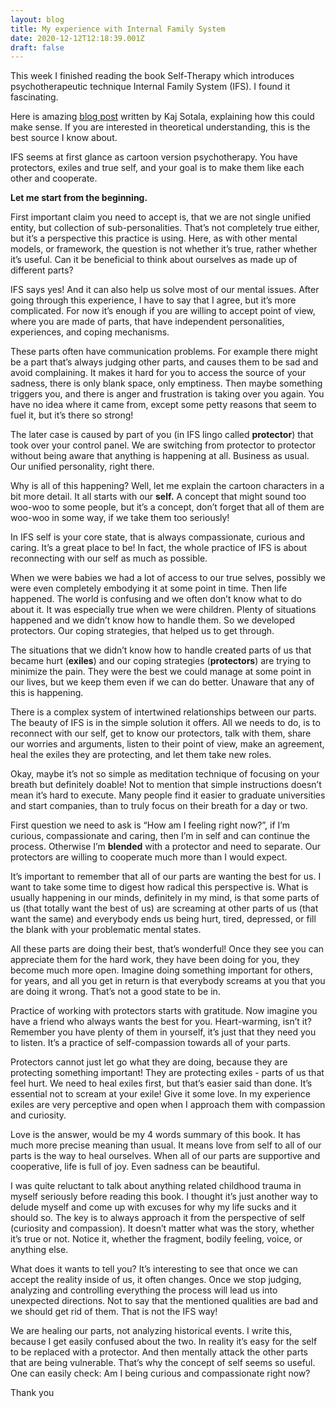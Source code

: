 ```yaml
---
layout: blog
title: My experience with Internal Family System
date: 2020-12-12T12:18:39.001Z
draft: false
---
```

This week I finished reading the book Self-Therapy which introduces psychotherapeutic technique Internal Family System (IFS). I found it fascinating. 



Here is amazing [blog post](https://www.lesswrong.com/posts/5gfqG3Xcopscta3st/building-up-to-an-internal-family-systems-model) written by Kaj Sotala, explaining how this could make sense. If you are interested in theoretical understanding, this is the best source I know about. 



IFS seems at first glance as cartoon version psychotherapy. You have protectors, exiles and true self, and your goal is to make them like each other and cooperate. 



**Let me start from the beginning.** 

First important claim you need to accept is, that we are not single unified entity, but collection of sub-personalities. That’s not completely true either, but it’s a perspective this practice is using. Here, as with other mental models, or framework, the question is not whether it’s true, rather whether it’s useful. Can it be beneficial to think about ourselves as made up of different parts?



IFS says yes! And it can also help us solve most of our mental issues. After going through this experience, I have to say that I agree, but it’s more complicated. For now it’s enough if you are willing to accept point of view, where you are made of parts, that have independent personalities, experiences, and coping mechanisms. 



These parts often have communication problems. For example there might be a part that’s always judging other parts, and causes them to be sad and avoid complaining. It makes it hard for you to access the source of your sadness, there is only blank space, only emptiness. Then maybe something triggers you, and there is anger and frustration is taking over you again. You have no idea where it came from, except some petty reasons that seem to fuel it, but it’s there so strong!



The later case is caused by part of you (in IFS lingo called **protector**) that took over your control panel. We are switching from protector to protector without being aware that anything is happening at all. Business as usual. Our unified personality, right there. 



Why is all of this happening? Well, let me explain the cartoon characters in a bit more detail. It all starts with our **self.** A concept that might sound too woo-woo to some people, but it’s a concept, don’t forget that all of them are woo-woo in some way, if we take them too seriously! 



In IFS self is your core state, that is always compassionate, curious and caring. It’s a great place to be! In fact, the whole practice of IFS is about reconnecting with our self as much as possible. 



When we were babies we had a lot of access to our true selves, possibly we were even completely embodying it at some point in time. Then life happened. The world is confusing and we often don’t know what to do about it. It was especially true when we were children. Plenty of situations happened and we didn’t know how to handle them. So we developed protectors. Our coping strategies, that helped us to get through.



The situations that we didn’t know how to handle created parts of us that became hurt (**exiles**) and our coping strategies (**protectors**) are trying to minimize the pain. They were the best we could manage at some point in our lives, but we keep them even if we can do better. Unaware that any of this is happening.



There is a complex system of intertwined relationships between our parts. The beauty of IFS is in the simple solution it offers. All we needs to do, is to reconnect with our self, get to know our protectors, talk with them, share our worries and arguments, listen to their point of view, make an agreement, heal the exiles they are protecting, and let them take new roles. 



Okay, maybe it’s not so simple as meditation technique of focusing on your breath but definitely doable! Not to mention that simple instructions doesn’t mean it’s hard to execute. Many people find it easier to graduate universities and start companies, than to truly focus on their breath for a day or two. 



First question we need to ask is “How am I feeling right now?”, if I’m curious, compassionate and caring, then I’m in self and can continue the process. Otherwise I’m **blended** with a protector and need to separate. Our protectors are willing to cooperate much more than I would expect. 



It’s important to remember that all of our parts are wanting the best for us. I want to take some time to digest how radical this perspective is. What is usually happening in our minds, definitely in my mind, is that some parts of us (that totally want the best of us) are screaming at other parts of us (that want the same) and everybody ends us being hurt, tired, depressed, or fill the blank with your problematic mental states.



All these parts are doing their best, that’s wonderful! Once they see you can appreciate them for the hard work, they have been doing for you, they become much more open. Imagine doing something important for others, for years, and all you get in return is that everybody screams at you that you are doing it wrong. That’s not a good state to be in. 



Practice of working with protectors starts with gratitude. Now imagine you have a friend who always wants the best for you. Heart-warming, isn’t it? Remember you have plenty of them in yourself, it’s just that they need you to listen. It’s a practice of self-compassion towards all of your parts. 



Protectors cannot just let go what they are doing, because they are protecting something important! They are protecting exiles - parts of us that feel hurt. We need to heal exiles first, but that’s easier said than done. It’s essential not to scream at your exile! Give it some love. In my experience exiles are very perceptive and open when I approach them with compassion and curiosity. 



Love is the answer, would be my 4 words summary of this book. It has much more precise meaning than usual. It means love from self to all of our parts is the way to heal ourselves. When all of our parts are supportive and cooperative, life is full of joy. Even sadness can be beautiful. 



I was quite reluctant to talk about anything related childhood trauma in myself seriously before reading this book. I thought it’s just another way to delude myself and come up with excuses for why my life sucks and it should so. The key is to always approach it from the perspective of self (curiosity and compassion). It doesn’t matter what was the story, whether it’s true or not. Notice it, whether the fragment, bodily feeling, voice, or anything else. 



What does it wants to tell you? It’s interesting to see that once we can accept the reality inside of us, it often changes. Once we stop judging, analyzing and controlling everything the process will lead us into unexpected directions. Not to say that the mentioned qualities are bad and we should get rid of them. That is not the IFS way!



We are healing our parts, not analyzing historical events. I write this, because I get easily confused about the two. In reality it’s easy for the self to be replaced with a protector. And then mentally attack the other parts that are being vulnerable. That’s why the concept of self seems so useful. One can easily check: Am I being curious and compassionate right now? 



Thank you